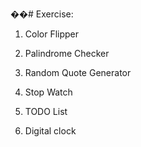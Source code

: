 ��#   E x e r c i s e :<br>  

1. Color Flipper<br>  


2. Palindrome Checker<br>  


3. Random Quote Generator<br>  


4. Stop Watch<br>  


5. TODO List<br>  


6. Digital clock<br>  
 
